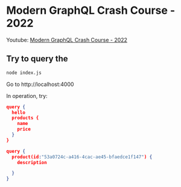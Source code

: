 # Modern GraphQL Crash Course - 2022

Youtube: [Modern GraphQL Crash Course - 2022](https://youtu.be/qux4-yWeZvo)

## Try to query the

```bash
node index.js
```

Go to http://localhost:4000

In operation, try:

```json
query {
  hello
  products {
    name
    price
  }
}
```

```json
query {
  product(id:"53a0724c-a416-4cac-ae45-bfaedce1f147") {
    description

  }
}
```